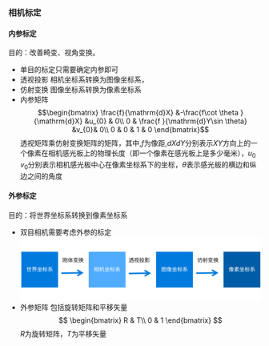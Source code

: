 ### 相机标定
#### 内参标定
目的：改善畸变、视角变换。
- 单目的标定只需要确定内参即可
- 透视投影
相机坐标系转换为图像坐标系， 
- 仿射变换
图像坐标系转换为像素坐标系
- 内参矩阵
$$\begin{bmatrix}
  \frac{f}{\mathrm{d}X} &-\frac{f\cot \theta }{\mathrm{d}X}   &u_{0}   & 0\\
 0 &  \frac{f }{\mathrm{d}Y\sin \theta} &v_{0}& 0\\
 0 & 0 & 1 & 0
\end{bmatrix}$$
透视矩阵乘仿射变换矩阵的矩阵，其中,$f$为像距,$dX$$dY$分别表示$X$$Y$方向上的一个像素在相机感光板上的物理长度（即一个像素在感光板上是多少毫米），$u_{0}$ $v_{0}$分别表示相机感光板中心在像素坐标系下的坐标，$\theta$表示感光板的横边和纵边之间的角度
#### 外参标定
目的：将世界坐标系转换到像素坐标系
- 双目相机需要考虑外参的标定
![alt text](image.png)
- 外参矩阵
包括旋转矩阵和平移矢量
$$
\begin{bmatrix}
 R & T\\
 0 & 1
\end{bmatrix}
$$
$R$为旋转矩阵，$T$为平移矢量